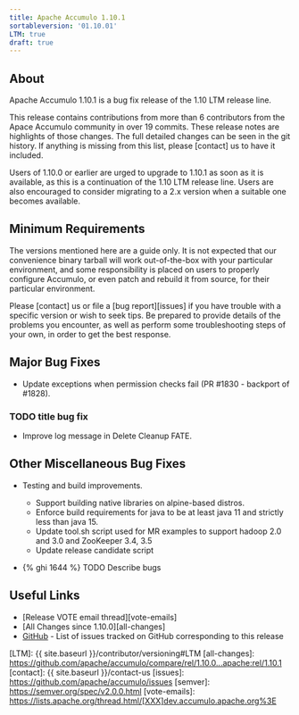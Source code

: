 ```yaml
---
title: Apache Accumulo 1.10.1
sortableversion: '01.10.01'
LTM: true
draft: true
---
```


## About

Apache Accumulo 1.10.1 is a bug fix release of the 1.10 LTM release line.

This release contains contributions from more than 6 contributors from the
Apace Accumulo community in over 19 commits. These release notes are highlights of those changes. The full
detailed changes can be seen in the git history. If anything is missing from
this list, please [contact] us to have it included.

Users of 1.10.0 or earlier are urged to upgrade to 1.10.1 as soon as it is
available, as this is a continuation of the 1.10 LTM release line.  Users are also encouraged to
consider migrating to a 2.x version when a suitable one becomes available.

## Minimum Requirements

The versions mentioned here are a guide only. It is not expected that our
convenience binary tarball will work out-of-the-box with your particular
environment, and some responsibility is placed on users to properly configure
Accumulo, or even patch and rebuild it from source, for their particular
environment.

Please [contact] us or file a [bug report][issues] if you have trouble with a
specific version or wish to seek tips. Be prepared to provide details of the
problems you encounter, as well as perform some troubleshooting steps of your
own, in order to get the best response.

## Major Bug Fixes
* Update exceptions when permission checks fail (PR #1830 - backport of #1828).
### TODO title bug fix
* Improve log message in Delete Cleanup FATE.
## Other Miscellaneous Bug Fixes
* Testing and build improvements.
  * Support building native libraries on alpine-based distros.
  * Enforce build requirements for java to be at least java 11 and strictly less than java 15.
  * Update tool.sh script used for MR examples to support hadoop 2.0 and 3.0 and ZooKeeper 3.4, 3.5
  * Update release candidate script
    
* {% ghi 1644 %} TODO Describe bugs

## Useful Links

* [Release VOTE email thread][vote-emails]
* [All Changes since 1.10.0][all-changes]
* [GitHub] - List of issues tracked on GitHub corresponding to this release

[GitHub]: https://github.com/apache/accumulo/issues?q=project%3Aapache%2Faccumulo%2F8
[LTM]: {{ site.baseurl }}/contributor/versioning#LTM
[all-changes]: https://github.com/apache/accumulo/compare/rel/1.10.0...apache:rel/1.10.1
[contact]: {{ site.baseurl }}/contact-us
[issues]: https://github.com/apache/accumulo/issues
[semver]: https://semver.org/spec/v2.0.0.html
[vote-emails]: https://lists.apache.org/thread.html/[XXX]dev.accumulo.apache.org%3E
